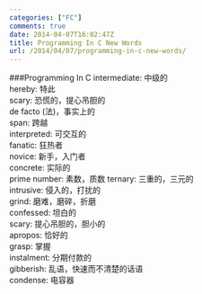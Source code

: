 ```yaml
---
categories: ["FC"]
comments: true
date: 2014-04-07T16:02:47Z
title: Programming In C New Words
url: /2014/04/07/programming-in-c-new-words/
---
```


###Programming In C
intermediate: 中级的    
hereby: 特此    
scary: 恐慌的，提心吊胆的    
de facto (法)，事实上的    
span: 跨越    
interpreted: 可交互的    
fanatic: 狂热者    
novice: 新手，入门者    
concrete: 实际的    
prime number: 素数，质数
ternary: 三重的，三元的    
intrusive: 侵入的，打扰的    
grind: 磨难，磨碎，折磨    
confessed: 坦白的    
scary: 提心吊胆的，胆小的    
apropos: 恰好的    
grasp: 掌握    
instalment: 分期付款的    
gibberish: 乱语，快速而不清楚的话语    
condense: 电容器    

